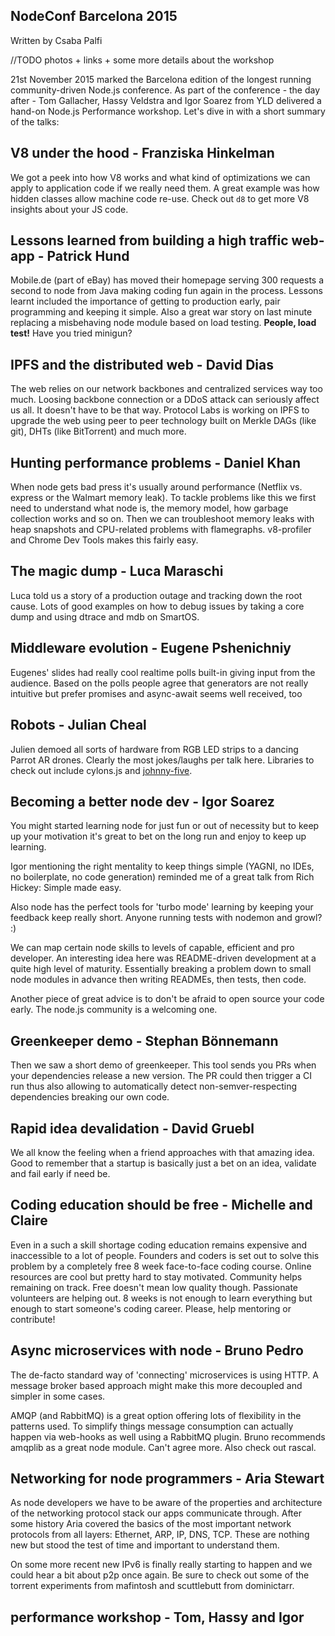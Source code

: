 ## NodeConf Barcelona 2015

Written by Csaba Palfi

//TODO photos + links + some more details about the workshop

21st November 2015 marked the Barcelona edition of the longest running community-driven Node.js conference. As part of the conference - the day after - Tom Gallacher, Hassy Veldstra and Igor Soarez from YLD delivered a hand-on Node.js Performance workshop. Let's dive in with a short summary of the talks:

## V8 under the hood - Franziska Hinkelman

We got a peek into how V8 works and what kind of optimizations we can apply to application code if we really need them. A great example was how hidden classes allow machine code re-use. Check out `d8` to get more V8 insights about your JS code.

## Lessons learned from building a high traffic web-app  - Patrick Hund

Mobile.de (part of eBay) has moved their homepage serving 300 requests a second to node from Java making coding fun again in the process. Lessons learnt included the importance of getting to production early, pair programming and keeping it simple. Also a great war story on last minute replacing a misbehaving node module based on load testing. **People, load test!** Have you tried minigun?

## IPFS and the distributed web - David Dias

The web relies on our network backbones and centralized services way too much. Loosing backbone connection or a DDoS attack can seriously affect us all. It doesn't have to be that way. Protocol Labs is working on IPFS to upgrade the web using peer to peer technology built on Merkle DAGs (like git), DHTs (like BitTorrent) and much more.

## Hunting performance problems - Daniel Khan

When node gets bad press it's usually around performance (Netflix vs. express or the Walmart memory leak). To tackle problems like this we first need to understand what node is, the memory model, how garbage collection works and so on. Then we can troubleshoot memory leaks with heap snapshots and CPU-related problems with flamegraphs. v8-profiler and Chrome Dev Tools makes this fairly easy.

## The magic dump - Luca Maraschi

Luca told us a story of a production outage and tracking down the root cause. Lots of good examples on how to debug issues by taking a core dump and using dtrace and mdb on SmartOS.

## Middleware evolution - Eugene Pshenichniy

Eugenes' slides had really cool realtime polls built-in giving input from the audience. Based on the polls people agree that generators are not really intuitive but prefer promises and async-await seems well received, too

## Robots - Julian Cheal

Julien demoed all sorts of hardware from RGB LED strips to a dancing Parrot AR drones. Clearly the most jokes/laughs per talk here. Libraries to check out include cylons.js and [johnny-five](https://www.npmjs.com/package/johnny-five).

## Becoming a better node dev - Igor Soarez

You might started learning node for just fun or out of necessity but to keep up your motivation it's great to bet on the long run and enjoy to keep up learning.

Igor mentioning the right mentality to keep things simple (YAGNI, no IDEs, no boilerplate, no code generation) reminded me of a great talk from Rich Hickey: Simple made easy.

Also node has the perfect tools for 'turbo mode' learning by keeping your feedback keep really short. Anyone running tests with nodemon and growl? :)

We can map certain node skills to levels of capable, efficient and pro developer. An interesting idea here was README-driven development at a quite high level of maturity. Essentially breaking a problem down to small node modules in advance then writing READMEs, then tests, then code.

Another piece of great advice is to don't be afraid to open source your code early. The node.js community is a welcoming one.

## Greenkeeper demo - Stephan Bönnemann

Then we saw a short demo of greenkeeper. This tool sends you PRs when your  dependencies release a new version. The PR could then trigger a CI run thus also allowing to automatically detect non-semver-respecting dependencies breaking our own code.

## Rapid idea devalidation - David Gruebl

We all know the feeling when a friend approaches with that amazing idea. Good to remember that a startup is basically just a bet on an idea, validate and fail early if need be.

## Coding education should be free - Michelle and Claire

Even in a such a skill shortage coding education remains expensive and inaccessible to a lot of people. Founders and coders is set out to solve this problem by a completely free 8 week face-to-face coding course. Online resources are cool but pretty hard to stay motivated. Community helps remaining on track.
Free doesn't mean low quality though. Passionate volunteers are helping out. 8 weeks is not enough to learn everything but enough to start someone's coding career. Please, help mentoring or contribute!

## Async microservices with node - Bruno Pedro

The de-facto standard way of 'connecting' microservices is using HTTP. A message broker based approach might make this more decoupled and simpler in some cases.

AMQP (and RabbitMQ) is a great option offering lots of flexibility in the patterns used. To simplify things message consumption can actually happen via web-hooks as well using a RabbitMQ plugin. Bruno recommends amqplib as a great node module. Can't agree more. Also check out rascal.

## Networking for node programmers - Aria Stewart

As node developers we have to be aware of the properties and architecture of the networking protocol stack our apps communicate through. After some history Aria covered the basics of the most important network protocols from all layers: Ethernet, ARP, IP, DNS, TCP. These are nothing new but stood the test of time and important to understand them.

On some more recent new IPv6 is finally really starting to happen and we could hear a bit about p2p once again. Be sure to check out some of the torrent experiments from mafintosh and scuttlebutt from dominictarr.

## performance workshop - Tom, Hassy and Igor
